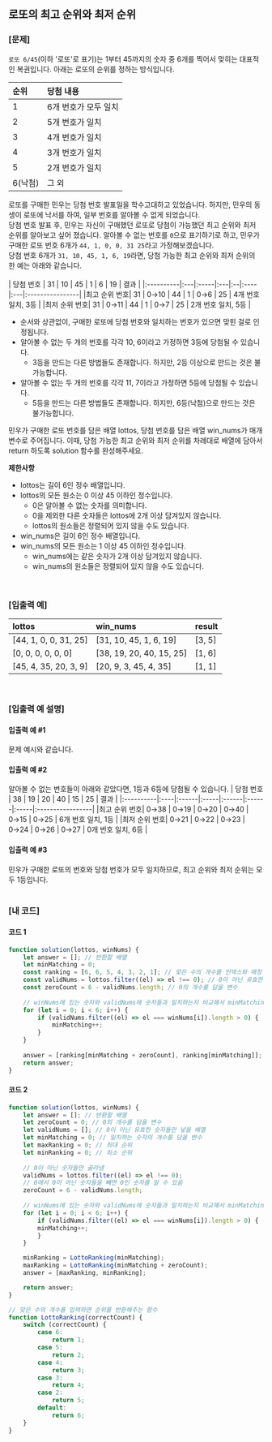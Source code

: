 ## 로또의 최고 순위와 최저 순위

### [문제]
```로또 6/45```(이하 '로또'로 표기)는 1부터 45까지의 숫자 중 6개를 찍어서 맞히는 대표적인 복권입니다. 아래는 로또의 순위를 정하는 방식입니다.

| 순위  |	당첨 내용           |
|:-----|:------------------|
|  1	 | 6개 번호가 모두 일치  |
|  2	 | 5개 번호가 일치      |
|  3	 | 4개 번호가 일치      |
|  4	 | 3개 번호가 일치      |
|  5	 | 2개 번호가 일치      |
|6(낙첨)|	그 외              |

로또를 구매한 민우는 당첨 번호 발표일을 학수고대하고 있었습니다. 하지만, 민우의 동생이 로또에 낙서를 하여, 일부 번호를 알아볼 수 없게 되었습니다.  
당첨 번호 발표 후, 민우는 자신이 구매했던 로또로 당첨이 가능했던 최고 순위와 최저 순위를 알아보고 싶어 졌습니다.
알아볼 수 없는 번호를 ```0```으로 표기하기로 하고, 민우가 구매한 로또 번호 6개가 ```44, 1, 0, 0, 31 25```라고 가정해보겠습니다.  
당첨 번호 6개가 ```31, 10, 45, 1, 6, 19```라면, 당첨 가능한 최고 순위와 최저 순위의 한 예는 아래와 같습니다.
<br/><br/>
|  당첨 번호  |	31 |  10  | 45 | 1 |  6  | 19 |       결과        |
|:----------|:---|:-----|:---|:--|:----|:---|:----------------|
|최고 순위 번호| 31	| 0→10 | 44 | 1	| 0→6	| 25 | 4개 번호 일치, 3등  |
|최저 순위 번호| 31	| 0→11 | 44	| 1	| 0→7	| 25 | 2개 번호 일치, 5등  |

* 순서와 상관없이, 구매한 로또에 당첨 번호와 일치하는 번호가 있으면 맞힌 걸로 인정됩니다.
* 알아볼 수 없는 두 개의 번호를 각각 10, 6이라고 가정하면 3등에 당첨될 수 있습니다.
  * 3등을 만드는 다른 방법들도 존재합니다. 하지만, 2등 이상으로 만드는 것은 불가능합니다.
* 알아볼 수 없는 두 개의 번호를 각각 11, 7이라고 가정하면 5등에 당첨될 수 있습니다.
  * 5등을 만드는 다른 방법들도 존재합니다. 하지만, 6등(낙첨)으로 만드는 것은 불가능합니다.

민우가 구매한 로또 번호를 담은 배열 lottos, 당첨 번호를 담은 배열 win_nums가 매개변수로 주어집니다. 이때, 당첨 가능한 최고 순위와 최저 순위를 차례대로 배열에 담아서 return 하도록 solution 함수를 완성해주세요.
<br/>

**제한사항**  
* lottos는 길이 6인 정수 배열입니다.
* lottos의 모든 원소는 0 이상 45 이하인 정수입니다.
  * 0은 알아볼 수 없는 숫자를 의미합니다.
  * 0을 제외한 다른 숫자들은 lottos에 2개 이상 담겨있지 않습니다.
  * lottos의 원소들은 정렬되어 있지 않을 수도 있습니다.
* win_nums은 길이 6인 정수 배열입니다.
* win_nums의 모든 원소는 1 이상 45 이하인 정수입니다.
  * win_nums에는 같은 숫자가 2개 이상 담겨있지 않습니다.
  * win_nums의 원소들은 정렬되어 있지 않을 수도 있습니다.
<br/>

### [입출력 예]
|          lottos          |         win_nums         |      result     |
|:-------------------------|:-------------------------|:----------------|
|  [44, 1, 0, 0, 31, 25]   |  [31, 10, 45, 1, 6, 19]  |      [3, 5]     |
|   [0, 0, 0, 0, 0, 0]	   | [38, 19, 20, 40, 15, 25] |      [1, 6]     |
|  [45, 4, 35, 20, 3, 9]   |  [20, 9, 3, 45, 4, 35]	  |      [1, 1]     |
<br/>

### [입출력 예 설명]
#### 입출력 예 #1
문제 예시와 같습니다.  

#### 입출력 예 #2
알아볼 수 없는 번호들이 아래와 같았다면, 1등과 6등에 당첨될 수 있습니다.
|  당첨 번호  |	 38  |  19  |  20  |   40  |   15  |  25  |       결과        |
|:----------|:----|:------|:-----|:------|:------|:-----|:-----------------|
|최고 순위 번호| 0→38	| 0→19 | 0→20 | 0→40  | 0→15  | 0→25 |  6개 번호 일치, 1등  |
|최저 순위 번호| 0→21	| 0→22 | 0→23	| 0→24	| 0→26	| 0→27 |  0개 번호 일치, 6등  |


#### 입출력 예 #3
민우가 구매한 로또의 번호와 당첨 번호가 모두 일치하므로, 최고 순위와 최저 순위는 모두 1등입니다.  
<br/>

### [내 코드]
#### 코드 1
```javascript
function solution(lottos, winNums) {
    let answer = []; // 반환할 배열
    let minMatching = 0;  
    const ranking = [6, 6, 5, 4, 3, 2, 1]; // 맞은 수의 개수를 인덱스와 매칭
    const validNums = lottos.filter((el) => el !== 0); // 0이 아닌 유효한 숫자들만 넣을 배열
    const zeroCount = 6 - validNums.length; // 0의 개수를 담을 변수
    
    // winNums에 있는 숫자와 validNums에 숫자들과 일치하는지 비교해서 minMatching에 1씩 추가
    for (let i = 0; i < 6; i++) {
        if (validNums.filter((el) => el === winNums[i]).length > 0) {
            minMatching++;
        }
    }
    
    answer = [ranking[minMatching + zeroCount], ranking[minMatching]];
    return answer;
}
```

#### 코드 2
```javascript
function solution(lottos, winNums) {
    let answer = []; // 반환할 배열
    let zeroCount = 0; // 0의 개수를 담을 변수
    let validNums = []; // 0이 아닌 유효한 숫자들만 넣을 배열
    let minMatching = 0; // 일치하는 숫자의 개수를 담을 변수
    let maxRanking = 0; // 최대 순위
    let minRanking = 0; // 최소 순위
    
    // 0이 아닌 숫자들만 골라냄
    validNums = lottos.filter((el) => el !== 0);
    // 6에서 0이 아닌 숫자들을 빼면 0인 숫자를 알 수 있음
    zeroCount = 6 - validNums.length;
    
    // winNums에 있는 숫자와 validNums에 숫자들과 일치하는지 비교해서 minMatching에 1씩 추가
    for (let i = 0; i < 6; i++) {
        if (validNums.filter((el) => el === winNums[i]).length > 0) {
        minMatching++;
        }
    }

    minRanking = LottoRanking(minMatching);
    maxRanking = LottoRanking(minMatching + zeroCount);
    answer = [maxRanking, minRanking];

    return answer;
}

// 맞은 수의 개수를 입력하면 순위를 반환해주는 함수
function LottoRanking(correctCount) {
    switch (correctCount) {
        case 6:
            return 1;
        case 5:
            return 2;
        case 4:
            return 3;
        case 3:
            return 4;
        case 2:
            return 5;
        default:
            return 6;
    }
}

